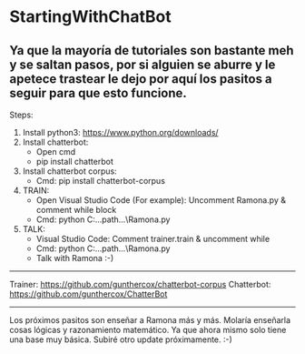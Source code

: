 # StartingWithChatBot
Ya que la mayoría de tutoriales son bastante meh y se saltan pasos, por si alguien se aburre y le apetece trastear le dejo por aquí los pasitos a seguir para que esto funcione. 
----------------------------------

Steps: 
  1) Install python3: https://www.python.org/downloads/ 
  2) Install chatterbot: 
      - Open cmd
      - pip install chatterbot
  3) Install chatterbot corpus: 
      - Cmd: pip install chatterbot-corpus
  4) TRAIN:  
      - Open Visual Studio Code (For example): Uncomment Ramona.py & comment while block 
      - Cmd: python C:\...path...\Ramona.py
  5) TALK: 
      - Visual Studio Code: Comment trainer.train & uncomment while
      - Cmd: python C:\...path...\Ramona.py
      - Talk with Ramona :-) 
      
----------------------------------

  Trainer: https://github.com/gunthercox/chatterbot-corpus
  Chatterbot: https://github.com/gunthercox/ChatterBot
  
----------------------------------  

Los próximos pasitos son enseñar a Ramona más y más. Molaría enseñarla cosas lógicas y razonamiento matemático. Ya que ahora mismo solo tiene una base muy básica. Subiré otro update próximamente. :-) 
